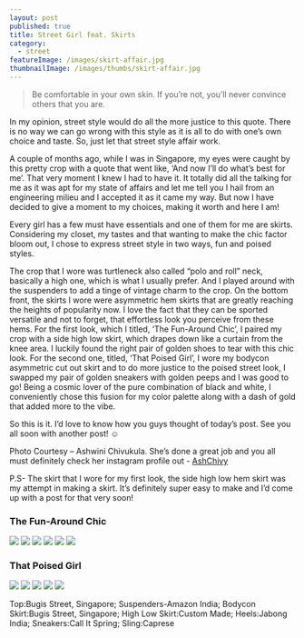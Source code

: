 ```yaml
---
layout: post
published: true
title: Street Girl feat. Skirts
category:
  - street
featureImage: /images/skirt-affair.jpg
thumbnailImage: /images/thumbs/skirt-affair.jpg
---
```


> Be comfortable in your own skin. If you’re not, you’ll never convince others that you are.

In my opinion, street style would do all the more justice to this quote. There is no way we can go wrong with this style as it is all to do with one’s own choice and taste. So, just let that street style affair work.

A couple of months ago, while I was in Singapore, my eyes were caught by this pretty crop with a quote that went like, ‘And now I’ll do what’s best for me’. That very moment I knew I had to have it. It totally did all the talking for me as it was apt for my state of affairs and let me tell you I hail from an engineering milieu and I accepted it as it came my way. But now I have decided to give a moment to my choices, making it worth and here I am!

Every girl has a few must have essentials and one of them for me are skirts. Considering my closet, my tastes and that wanting to make the chic factor bloom out, I chose to express street style in two ways, fun and poised styles.

The crop that I wore was turtleneck also called “polo and roll” neck, basically a high one, which is what I usually prefer. And I played around with the suspenders to add a tinge of vintage charm to the crop.
On the bottom front, the skirts I wore were asymmetric hem skirts that are greatly reaching the heights of popularity now. I love the fact that they can be sported versatile and not to forget, that effortless look you perceive from these hems.
For the first look, which I titled, ‘The Fun-Around Chic’, I paired my crop with a side high low skirt, which drapes down like a curtain from the knee area. I luckily found the right pair of golden shoes to tear with this chic look.
For the second one, titled, ‘That Poised Girl’, I wore my bodycon asymmetric cut out skirt and to do more justice to the poised street look, I swapped my pair of golden sneakers with golden peeps and I was good to go!
Being a cosmic lover of the pure combination of black and white, I conveniently chose this fusion for my color palette along with a dash of gold that added more to the vibe.

So this is it. I’d love to know how you guys thought of today’s post. See you all soon with another post! ☺

Photo Courtesy – Ashwini Chivukula. She’s done a great job and you all must definitely check her instagram profile out - [AshChivy](http://instagram.com/ashchivy)

P.S- The skirt that I wore for my first look, the side high low hem skirt was my attempt in making a skirt. It’s definitely super easy to make and I’d come up with a post for that very soon!


### The Fun-Around Chic
![]({{site.baseurl}}/images/DSC_04722.JPG)
![]({{site.baseurl}}/images/DSC_0482.JPG)
![]({{site.baseurl}}/images/DSC_04851.jpg)
![]({{site.baseurl}}/images/DSC_0489.JPG)
![]({{site.baseurl}}/images/DSC_0528.JPG)
![]({{site.baseurl}}/images/DSC_04342.JPG)


### That Poised Girl
![]({{site.baseurl}}/images/DSC_0549.JPG)
![]({{site.baseurl}}/images/DSC_0550.JPG)
![]({{site.baseurl}}/images/DSC_0558.JPG)
![]({{site.baseurl}}/images/DSC_05602.JPG)
![]({{site.baseurl}}/images/DSC_05591.jpg)

Top:Bugis Street, Singapore; Suspenders-Amazon India; Bodycon Skirt:Bugis Street, Singapore; High Low Skirt:Custom Made; Heels:Jabong India; Sneakers:Call It Spring; Sling:Caprese
